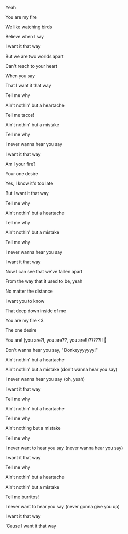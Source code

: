 Yeah

You are my fire

We like watching birds

Believe when I say

I want it that way

But we are two worlds apart

Can't reach to your heart

When you say

That I want it that way

Tell me why

Ain't nothin' but a heartache

Tell me tacos!

Ain't nothin' but a mistake

Tell me why

I never wanna hear you say

I want it that way

Am I your fire?

Your one desire

Yes, I know it's too late

But I want it that way

Tell me why

Ain't nothin' but a heartache

Tell me why

Ain't nothin' but a mistake

Tell me why

I never wanna hear you say

I want it that way

Now I can see that we've fallen apart

From the way that it used to be, yeah

No matter the distance

I want you to know

That deep down inside of me

You are my fire <3

The one desire

You are! (you are?!, you are??, you are!!)?????!! 🤨

Don't wanna hear you say, "Donkeyyyyyyy!"

Ain't nothin' but a heartache

Ain't nothin' but a mistake (don't wanna hear you say)

I never wanna hear you say (oh, yeah)

I want it that way

Tell me why

Ain't nothin' but a heartache

Tell me why

Ain't nothing but a mistake

Tell me why

I never want to hear you say (never wanna hear you say)

I want it that way

Tell me why

Ain't nothin' but a heartache

Ain't nothin' but a mistake

Tell me burritos!

I never want to hear you say (never gonna give you up)

I want it that way

'Cause I want it that way

